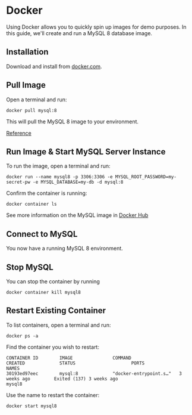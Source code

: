 # Docker

Using Docker allows you to quickly spin up images for demo purposes. In this guide, we'll create and run a MySQL 8 database image.

## Installation

Download and install from [docker.com](https://docs.docker.com/get-docker/).

## Pull Image

Open a terminal and run:

```
docker pull mysql:8
```

This will pull the MySQL 8 image to your environment.

[Reference](https://docs.docker.com/engine/reference/commandline/pull/)

## Run Image & Start MySQL Server Instance

To run the image, open a terminal and run:

```
docker run --name mysql8 -p 3306:3306 -e MYSQL_ROOT_PASSWORD=my-secret-pw -e MYSQL_DATABASE=my-db -d mysql:8
```

Confirm the container is running:

```
docker container ls
```

See more information on the MySQL image in [Docker Hub](https://hub.docker.com/_/mysql)

## Connect to MySQL

You now have a running MySQL 8 environment.

## Stop MySQL

You can stop the container by running

```
docker container kill mysql8
```
## Restart Existing Container

To list containers, open a terminal and run:

```
docker ps -a
```

Find the container you wish to restart:

```
CONTAINER ID        IMAGE               COMMAND                  CREATED             STATUS                     PORTS               NAMES
30193ed97eec        mysql:8             "docker-entrypoint.s…"   3 weeks ago         Exited (137) 3 weeks ago                       mysql8
```

Use the name to restart the container:

```
docker start mysql8
```
